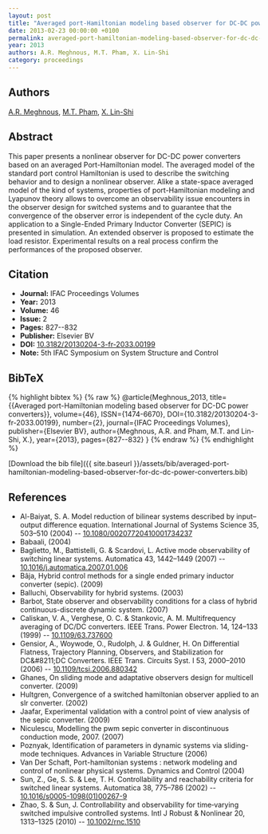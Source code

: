 ```yaml
---
layout: post
title: "Averaged port-Hamiltonian modeling based observer for DC-DC power converters"
date: 2013-02-23 00:00:00 +0100
permalink: averaged-port-hamiltonian-modeling-based-observer-for-dc-dc-power-converters
year: 2013
authors: A.R. Meghnous, M.T. Pham, X. Lin-Shi
category: proceedings
---
```

 
## Authors
[A.R. Meghnous](authors/ahmed-r-meghnous), [M.T. Pham](authors/minh-tu-pham), [X. Lin-Shi](authors/xuefang-lin-shi)
 
## Abstract
This paper presents a nonlinear observer for DC-DC power converters based on an averaged Port-Hamiltonian model. The averaged model of the standard port control Hamiltonian is used to describe the switching behavior and to design a nonlinear observer. Alike a state-space averaged model of the kind of systems, properties of port-Hamiltonian modeling and Lyapunov theory allows to overcome an observability issue encounters in the observer design for switched systems and to guarantee that the convergence of the observer error is independent of the cycle duty. An application to a Single-Ended Primary Inductor Converter (SEPIC) is presented in simulation. An extended observer is proposed to estimate the load resistor. Experimental results on a real process confirm the performances of the proposed observer.
 
## Citation
- **Journal:** IFAC Proceedings Volumes
- **Year:** 2013
- **Volume:** 46
- **Issue:** 2
- **Pages:** 827--832
- **Publisher:** Elsevier BV
- **DOI:** [10.3182/20130204-3-fr-2033.00199](https://doi.org/10.3182/20130204-3-fr-2033.00199)
- **Note:** 5th IFAC Symposium on System Structure and Control
 
## BibTeX
{% highlight bibtex %}
{% raw %}
@article{Meghnous_2013,
  title={{Averaged port-Hamiltonian modeling based observer for DC-DC power converters}},
  volume={46},
  ISSN={1474-6670},
  DOI={10.3182/20130204-3-fr-2033.00199},
  number={2},
  journal={IFAC Proceedings Volumes},
  publisher={Elsevier BV},
  author={Meghnous, A.R. and Pham, M.T. and Lin-Shi, X.},
  year={2013},
  pages={827--832}
}
{% endraw %}
{% endhighlight %}
 
[Download the bib file]({{ site.baseurl }}/assets/bib/averaged-port-hamiltonian-modeling-based-observer-for-dc-dc-power-converters.bib)
 
## References
- Al-Baiyat, S. A. Model reduction of bilinear systems described by input–output difference equation. International Journal of Systems Science 35, 503–510 (2004) -- [10.1080/00207720410001734237](https://doi.org/10.1080/00207720410001734237)
- Babaali, (2004)
- Baglietto, M., Battistelli, G. & Scardovi, L. Active mode observability of switching linear systems. Automatica 43, 1442–1449 (2007) -- [10.1016/j.automatica.2007.01.006](https://doi.org/10.1016/j.automatica.2007.01.006)
- Bâja, Hybrid control methods for a single ended primary inductor converter (sepic). (2009)
- Balluchi, Observability for hybrid systems. (2003)
- Barbot, State observer and observability conditions for a class of hybrid continuous-discrete dynamic system. (2007)
- Caliskan, V. A., Verghese, O. C. & Stankovic, A. M. Multifrequency averaging of DC/DC converters. IEEE Trans. Power Electron. 14, 124–133 (1999) -- [10.1109/63.737600](https://doi.org/10.1109/63.737600)
- Gensior, A., Woywode, O., Rudolph, J. & Guldner, H. On Differential Flatness, Trajectory Planning, Observers, and Stabilization for DC&amp;#8211;DC Converters. IEEE Trans. Circuits Syst. I 53, 2000–2010 (2006) -- [10.1109/tcsi.2006.880342](https://doi.org/10.1109/tcsi.2006.880342)
- Ghanes, On sliding mode and adaptative observers design for multicell converter. (2009)
- Hultgren, Convergence of a switched hamiltonian observer applied to an slr converter. (2002)
- Jaafar, Experimental validation with a control point of view analysis of the sepic converter. (2009)
- Niculescu, Modelling the pwm sepic converter in discontinuous conduction mode, 2007. (2007)
- Poznyak, Identification of parameters in dynamic systems via sliding-mode techniques. Advances in Variable Structure (2006)
- Van Der Schaft, Port-hamiltonian systems : network modeling and control of nonlinear physical systems. Dynamics and Control (2004)
- Sun, Z., Ge, S. S. & Lee, T. H. Controllability and reachability criteria for switched linear systems. Automatica 38, 775–786 (2002) -- [10.1016/s0005-1098(01)00267-9](https://doi.org/10.1016/s0005-1098(01)00267-9)
- Zhao, S. & Sun, J. Controllability and observability for time‐varying switched impulsive controlled systems. Intl J Robust &amp; Nonlinear 20, 1313–1325 (2010) -- [10.1002/rnc.1510](https://doi.org/10.1002/rnc.1510)

